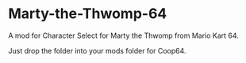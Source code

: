 # Marty-the-Thwomp-64
A mod for Character Select for Marty the Thwomp from Mario Kart 64.

Just drop the folder into your mods folder for Coop64.
